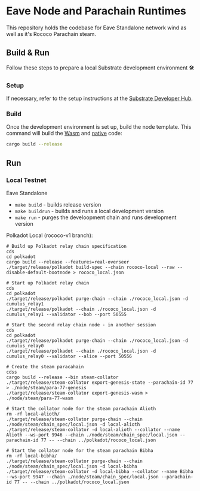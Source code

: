 # Eave Node and Parachain Runtimes

This repository holds the codebase for Eave Standalone network wind as well as it's Rococo Parachain steam.


## Build & Run

Follow these steps to prepare a local Substrate development environment :hammer_and_wrench:

### Setup

If necessary, refer to the setup instructions at the
[Substrate Developer Hub](https://substrate.dev/docs/en/knowledgebase/getting-started/#manual-installation).

### Build

Once the development environment is set up, build the node template. This command will build the
[Wasm](https://substrate.dev/docs/en/knowledgebase/advanced/executor#wasm-execution) and
[native](https://substrate.dev/docs/en/knowledgebase/advanced/executor#native-execution) code:

```bash
cargo build --release
```
## Run

### Local Testnet

Eave Standalone

- `make build` - builds release version
- `make buildrun` - builds and runs a local development version
- `make run` - purges the develoopment chain and runs development version


Polkadot Local (rococo-v1 branch):
```
# Build up Polkadot relay chain specification
cds
cd polkadot
cargo build --release --features=real-overseer
./target/release/polkadot build-spec --chain rococo-local --raw --disable-default-bootnode > rococo_local.json

# Start up Polkadot relay chain
cds
cd polkadot
./target/release/polkadot purge-chain --chain ./rococo_local.json -d cumulus_relay1
./target/release/polkadot --chain ./rococo_local.json -d cumulus_relay1 --validator --bob --port 50555

# Start the second relay chain node - in another session
cds
cd polkadot
./target/release/polkadot purge-chain --chain ./rococo_local.json -d cumulus_relay0
./target/release/polkadot --chain ./rococo_local.json -d cumulus_relay0 --validator --alice --port 50556

# Create the steam paracahain
cdss
cargo build --release --bin steam-collator
./target/release/steam-collator export-genesis-state --parachain-id 77 > ./node/steam/para-77-genesis
./target/release/steam-collator export-genesis-wasm > ./node/steam/para-77-wasm

# Start the collator node for the steam parachain Alioth
rm -rf local-alioth/
./target/release/steam-collator purge-chain --chain ./node/steam/chain_spec/local.json -d local-alioth
./target/release/steam-collator -d local-alioth --collator --name Alioth --ws-port 9946 --chain ./node/steam/chain_spec/local.json --parachain-id 77 -- --chain ../polkadot/rococo_local.json

# Start the collator node for the steam parachain Bibha
rm -rf local-bibha/
./target/release/steam-collator purge-chain --chain ./node/steam/chain_spec/local.json -d local-bibha
./target/release/steam-collator -d local-bibha --collator --name Bibha --ws-port 9947 --chain ./node/steam/chain_spec/local.json --parachain-id 77 -- --chain ../polkadot/rococo_local.json

```
